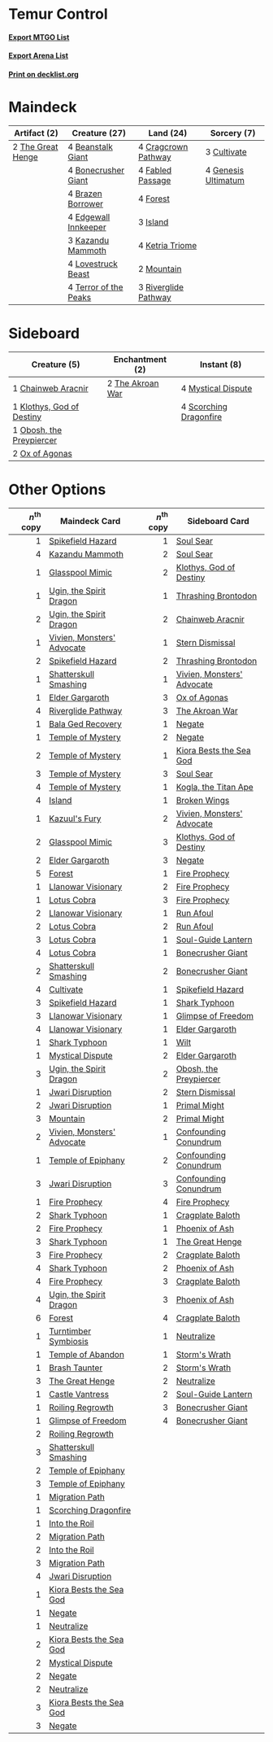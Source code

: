 # Temur Control

#### [Export MTGO List](../collection/Temur%20Control/Temur%20Control.txt)
#### [Export Arena List](../collection/Temur%20Control/Temur%20Control_arena.txt)
#### [Print on decklist.org](http://decklist.org/?deckmain=4%09Beanstalk%20Giant%0A4%09Bonecrusher%20Giant%0A4%09Brazen%20Borrower%0A4%09Cragcrown%20Pathway%0A3%09Cultivate%0A4%09Edgewall%20Innkeeper%0A4%09Fabled%20Passage%0A4%09Forest%0A4%09Genesis%20Ultimatum%0A3%09Island%0A3%09Kazandu%20Mammoth%0A4%09Ketria%20Triome%0A4%09Lovestruck%20Beast%0A2%09Mountain%0A3%09Riverglide%20Pathway%0A4%09Terror%20of%20the%20Peaks%0A2%09The%20Great%20Henge&deckside=1%09Chainweb%20Aracnir%0A1%09Klothys,%20God%20of%20Destiny%0A4%09Mystical%20Dispute%0A1%09Obosh,%20the%20Preypiercer%0A2%09Ox%20of%20Agonas%0A4%09Scorching%20Dragonfire%0A2%09The%20Akroan%20War)
# Maindeck

|                                        Artifact (2)                                        |                                         Creature (27)                                          |                                           Land (24)                                           |                                         Sorcery (7)                                          |
|--------------------------------------------------------------------------------------------|------------------------------------------------------------------------------------------------|-----------------------------------------------------------------------------------------------|----------------------------------------------------------------------------------------------|
|2 [The Great Henge](http://gatherer.wizards.com/Pages/Card/Details.aspx?multiverseid=473123)|4 [Beanstalk Giant](http://gatherer.wizards.com/Pages/Card/Details.aspx?multiverseid=473111)    |4 [Cragcrown Pathway](http://gatherer.wizards.com/Pages/Card/Details.aspx?multiverseid=491915) |3 [Cultivate](http://gatherer.wizards.com/Pages/Card/Details.aspx?multiverseid=442154)        |
|                                                                                            |4 [Bonecrusher Giant](http://gatherer.wizards.com/Pages/Card/Details.aspx?multiverseid=473077)  |4 [Fabled Passage](http://gatherer.wizards.com/Pages/Card/Details.aspx?multiverseid=473206)    |4 [Genesis Ultimatum](http://gatherer.wizards.com/Pages/Card/Details.aspx?multiverseid=479709)|
|                                                                                            |4 [Brazen Borrower](http://gatherer.wizards.com/Pages/Card/Details.aspx?multiverseid=473001)    |4 [Forest](http://gatherer.wizards.com/Pages/Card/Details.aspx?multiverseid=439860)            |                                                                                              |
|                                                                                            |4 [Edgewall Innkeeper](http://gatherer.wizards.com/Pages/Card/Details.aspx?multiverseid=473113) |3 [Island](http://gatherer.wizards.com/Pages/Card/Details.aspx?multiverseid=439857)            |                                                                                              |
|                                                                                            |3 [Kazandu Mammoth](http://gatherer.wizards.com/Pages/Card/Details.aspx?multiverseid=491835)    |4 [Ketria Triome](http://gatherer.wizards.com/Pages/Card/Details.aspx?multiverseid=479770)     |                                                                                              |
|                                                                                            |4 [Lovestruck Beast](http://gatherer.wizards.com/Pages/Card/Details.aspx?multiverseid=473127)   |2 [Mountain](http://gatherer.wizards.com/Pages/Card/Details.aspx?multiverseid=439859)          |                                                                                              |
|                                                                                            |4 [Terror of the Peaks](http://gatherer.wizards.com/Pages/Card/Details.aspx?multiverseid=485487)|3 [Riverglide Pathway](http://gatherer.wizards.com/Pages/Card/Details.aspx?multiverseid=491920)|                                                                                              |


# Sideboard

|                                            Creature (5)                                            |                                      Enchantment (2)                                      |                                           Instant (8)                                           |
|----------------------------------------------------------------------------------------------------|-------------------------------------------------------------------------------------------|-------------------------------------------------------------------------------------------------|
|1 [Chainweb Aracnir](http://gatherer.wizards.com/Pages/Card/Details.aspx?multiverseid=476418)       |2 [The Akroan War](http://gatherer.wizards.com/Pages/Card/Details.aspx?multiverseid=476375)|4 [Mystical Dispute](http://gatherer.wizards.com/Pages/Card/Details.aspx?multiverseid=473020)    |
|1 [Klothys, God of Destiny](http://gatherer.wizards.com/Pages/Card/Details.aspx?multiverseid=476471)|                                                                                           |4 [Scorching Dragonfire](http://gatherer.wizards.com/Pages/Card/Details.aspx?multiverseid=473101)|
|1 [Obosh, the Preypiercer](http://gatherer.wizards.com/Pages/Card/Details.aspx?multiverseid=479748) |                                                                                           |                                                                                                 |
|2 [Ox of Agonas](http://gatherer.wizards.com/Pages/Card/Details.aspx?multiverseid=476398)           |                                                                                           |                                                                                                 |


# Other Options

|*n*<sup>th</sup> copy|                                            Maindeck Card                                            |*n*<sup>th</sup> copy|                                           Sideboard Card                                            |
|--------------------:|-----------------------------------------------------------------------------------------------------|--------------------:|-----------------------------------------------------------------------------------------------------|
|                    1|[Spikefield Hazard](http://gatherer.wizards.com/Pages/Card/Details.aspx?multiverseid=491809)         |                    1|[Soul Sear](http://gatherer.wizards.com/Pages/Card/Details.aspx?multiverseid=485483)                 |
|                    4|[Kazandu Mammoth](http://gatherer.wizards.com/Pages/Card/Details.aspx?multiverseid=491835)           |                    2|[Soul Sear](http://gatherer.wizards.com/Pages/Card/Details.aspx?multiverseid=485483)                 |
|                    1|[Glasspool Mimic](http://gatherer.wizards.com/Pages/Card/Details.aspx?multiverseid=491688)           |                    2|[Klothys, God of Destiny](http://gatherer.wizards.com/Pages/Card/Details.aspx?multiverseid=476471)   |
|                    1|[Ugin, the Spirit Dragon](http://gatherer.wizards.com/Pages/Card/Details.aspx?multiverseid=391948)   |                    1|[Thrashing Brontodon](http://gatherer.wizards.com/Pages/Card/Details.aspx?multiverseid=456570)       |
|                    2|[Ugin, the Spirit Dragon](http://gatherer.wizards.com/Pages/Card/Details.aspx?multiverseid=391948)   |                    2|[Chainweb Aracnir](http://gatherer.wizards.com/Pages/Card/Details.aspx?multiverseid=476418)          |
|                    1|[Vivien, Monsters' Advocate](http://gatherer.wizards.com/Pages/Card/Details.aspx?multiverseid=479695)|                    1|[Stern Dismissal](http://gatherer.wizards.com/Pages/Card/Details.aspx?multiverseid=476319)           |
|                    2|[Spikefield Hazard](http://gatherer.wizards.com/Pages/Card/Details.aspx?multiverseid=491809)         |                    2|[Thrashing Brontodon](http://gatherer.wizards.com/Pages/Card/Details.aspx?multiverseid=456570)       |
|                    1|[Shatterskull Smashing](http://gatherer.wizards.com/Pages/Card/Details.aspx?multiverseid=491802)     |                    1|[Vivien, Monsters' Advocate](http://gatherer.wizards.com/Pages/Card/Details.aspx?multiverseid=479695)|
|                    1|[Elder Gargaroth](http://gatherer.wizards.com/Pages/Card/Details.aspx?multiverseid=485502)           |                    3|[Ox of Agonas](http://gatherer.wizards.com/Pages/Card/Details.aspx?multiverseid=476398)              |
|                    4|[Riverglide Pathway](http://gatherer.wizards.com/Pages/Card/Details.aspx?multiverseid=491920)        |                    3|[The Akroan War](http://gatherer.wizards.com/Pages/Card/Details.aspx?multiverseid=476375)            |
|                    1|[Bala Ged Recovery](http://gatherer.wizards.com/Pages/Card/Details.aspx?multiverseid=491825)         |                    1|[Negate](http://gatherer.wizards.com/Pages/Card/Details.aspx?multiverseid=423707)                    |
|                    1|[Temple of Mystery](http://gatherer.wizards.com/Pages/Card/Details.aspx?multiverseid=373571)         |                    2|[Negate](http://gatherer.wizards.com/Pages/Card/Details.aspx?multiverseid=423707)                    |
|                    2|[Temple of Mystery](http://gatherer.wizards.com/Pages/Card/Details.aspx?multiverseid=373571)         |                    1|[Kiora Bests the Sea God](http://gatherer.wizards.com/Pages/Card/Details.aspx?multiverseid=476303)   |
|                    3|[Temple of Mystery](http://gatherer.wizards.com/Pages/Card/Details.aspx?multiverseid=373571)         |                    3|[Soul Sear](http://gatherer.wizards.com/Pages/Card/Details.aspx?multiverseid=485483)                 |
|                    4|[Temple of Mystery](http://gatherer.wizards.com/Pages/Card/Details.aspx?multiverseid=373571)         |                    1|[Kogla, the Titan Ape](http://gatherer.wizards.com/Pages/Card/Details.aspx?multiverseid=479682)      |
|                    4|[Island](http://gatherer.wizards.com/Pages/Card/Details.aspx?multiverseid=439857)                    |                    1|[Broken Wings](http://gatherer.wizards.com/Pages/Card/Details.aspx?multiverseid=491827)              |
|                    1|[Kazuul's Fury](http://gatherer.wizards.com/Pages/Card/Details.aspx?multiverseid=491786)             |                    2|[Vivien, Monsters' Advocate](http://gatherer.wizards.com/Pages/Card/Details.aspx?multiverseid=479695)|
|                    2|[Glasspool Mimic](http://gatherer.wizards.com/Pages/Card/Details.aspx?multiverseid=491688)           |                    3|[Klothys, God of Destiny](http://gatherer.wizards.com/Pages/Card/Details.aspx?multiverseid=476471)   |
|                    2|[Elder Gargaroth](http://gatherer.wizards.com/Pages/Card/Details.aspx?multiverseid=485502)           |                    3|[Negate](http://gatherer.wizards.com/Pages/Card/Details.aspx?multiverseid=423707)                    |
|                    5|[Forest](http://gatherer.wizards.com/Pages/Card/Details.aspx?multiverseid=439860)                    |                    1|[Fire Prophecy](http://gatherer.wizards.com/Pages/Card/Details.aspx?multiverseid=479636)             |
|                    1|[Llanowar Visionary](http://gatherer.wizards.com/Pages/Card/Details.aspx?multiverseid=485516)        |                    2|[Fire Prophecy](http://gatherer.wizards.com/Pages/Card/Details.aspx?multiverseid=479636)             |
|                    1|[Lotus Cobra](http://gatherer.wizards.com/Pages/Card/Details.aspx?multiverseid=438740)               |                    3|[Fire Prophecy](http://gatherer.wizards.com/Pages/Card/Details.aspx?multiverseid=479636)             |
|                    2|[Llanowar Visionary](http://gatherer.wizards.com/Pages/Card/Details.aspx?multiverseid=485516)        |                    1|[Run Afoul](http://gatherer.wizards.com/Pages/Card/Details.aspx?multiverseid=485524)                 |
|                    2|[Lotus Cobra](http://gatherer.wizards.com/Pages/Card/Details.aspx?multiverseid=438740)               |                    2|[Run Afoul](http://gatherer.wizards.com/Pages/Card/Details.aspx?multiverseid=485524)                 |
|                    3|[Lotus Cobra](http://gatherer.wizards.com/Pages/Card/Details.aspx?multiverseid=438740)               |                    1|[Soul-Guide Lantern](http://gatherer.wizards.com/Pages/Card/Details.aspx?multiverseid=476488)        |
|                    4|[Lotus Cobra](http://gatherer.wizards.com/Pages/Card/Details.aspx?multiverseid=438740)               |                    1|[Bonecrusher Giant](http://gatherer.wizards.com/Pages/Card/Details.aspx?multiverseid=473077)         |
|                    2|[Shatterskull Smashing](http://gatherer.wizards.com/Pages/Card/Details.aspx?multiverseid=491802)     |                    2|[Bonecrusher Giant](http://gatherer.wizards.com/Pages/Card/Details.aspx?multiverseid=473077)         |
|                    4|[Cultivate](http://gatherer.wizards.com/Pages/Card/Details.aspx?multiverseid=442154)                 |                    1|[Spikefield Hazard](http://gatherer.wizards.com/Pages/Card/Details.aspx?multiverseid=491809)         |
|                    3|[Spikefield Hazard](http://gatherer.wizards.com/Pages/Card/Details.aspx?multiverseid=491809)         |                    1|[Shark Typhoon](http://gatherer.wizards.com/Pages/Card/Details.aspx?multiverseid=479587)             |
|                    3|[Llanowar Visionary](http://gatherer.wizards.com/Pages/Card/Details.aspx?multiverseid=485516)        |                    1|[Glimpse of Freedom](http://gatherer.wizards.com/Pages/Card/Details.aspx?multiverseid=476301)        |
|                    4|[Llanowar Visionary](http://gatherer.wizards.com/Pages/Card/Details.aspx?multiverseid=485516)        |                    1|[Elder Gargaroth](http://gatherer.wizards.com/Pages/Card/Details.aspx?multiverseid=485502)           |
|                    1|[Shark Typhoon](http://gatherer.wizards.com/Pages/Card/Details.aspx?multiverseid=479587)             |                    1|[Wilt](http://gatherer.wizards.com/Pages/Card/Details.aspx?multiverseid=479696)                      |
|                    1|[Mystical Dispute](http://gatherer.wizards.com/Pages/Card/Details.aspx?multiverseid=473020)          |                    2|[Elder Gargaroth](http://gatherer.wizards.com/Pages/Card/Details.aspx?multiverseid=485502)           |
|                    3|[Ugin, the Spirit Dragon](http://gatherer.wizards.com/Pages/Card/Details.aspx?multiverseid=391948)   |                    2|[Obosh, the Preypiercer](http://gatherer.wizards.com/Pages/Card/Details.aspx?multiverseid=479748)    |
|                    1|[Jwari Disruption](http://gatherer.wizards.com/Pages/Card/Details.aspx?multiverseid=491693)          |                    2|[Stern Dismissal](http://gatherer.wizards.com/Pages/Card/Details.aspx?multiverseid=476319)           |
|                    2|[Jwari Disruption](http://gatherer.wizards.com/Pages/Card/Details.aspx?multiverseid=491693)          |                    1|[Primal Might](http://gatherer.wizards.com/Pages/Card/Details.aspx?multiverseid=485520)              |
|                    3|[Mountain](http://gatherer.wizards.com/Pages/Card/Details.aspx?multiverseid=439859)                  |                    2|[Primal Might](http://gatherer.wizards.com/Pages/Card/Details.aspx?multiverseid=485520)              |
|                    2|[Vivien, Monsters' Advocate](http://gatherer.wizards.com/Pages/Card/Details.aspx?multiverseid=479695)|                    1|[Confounding Conundrum](http://gatherer.wizards.com/Pages/Card/Details.aspx?multiverseid=495607)     |
|                    1|[Temple of Epiphany](http://gatherer.wizards.com/Pages/Card/Details.aspx?multiverseid=442808)        |                    2|[Confounding Conundrum](http://gatherer.wizards.com/Pages/Card/Details.aspx?multiverseid=495607)     |
|                    3|[Jwari Disruption](http://gatherer.wizards.com/Pages/Card/Details.aspx?multiverseid=491693)          |                    3|[Confounding Conundrum](http://gatherer.wizards.com/Pages/Card/Details.aspx?multiverseid=495607)     |
|                    1|[Fire Prophecy](http://gatherer.wizards.com/Pages/Card/Details.aspx?multiverseid=479636)             |                    4|[Fire Prophecy](http://gatherer.wizards.com/Pages/Card/Details.aspx?multiverseid=479636)             |
|                    2|[Shark Typhoon](http://gatherer.wizards.com/Pages/Card/Details.aspx?multiverseid=479587)             |                    1|[Cragplate Baloth](http://gatherer.wizards.com/Pages/Card/Details.aspx?multiverseid=491829)          |
|                    2|[Fire Prophecy](http://gatherer.wizards.com/Pages/Card/Details.aspx?multiverseid=479636)             |                    1|[Phoenix of Ash](http://gatherer.wizards.com/Pages/Card/Details.aspx?multiverseid=476399)            |
|                    3|[Shark Typhoon](http://gatherer.wizards.com/Pages/Card/Details.aspx?multiverseid=479587)             |                    1|[The Great Henge](http://gatherer.wizards.com/Pages/Card/Details.aspx?multiverseid=473123)           |
|                    3|[Fire Prophecy](http://gatherer.wizards.com/Pages/Card/Details.aspx?multiverseid=479636)             |                    2|[Cragplate Baloth](http://gatherer.wizards.com/Pages/Card/Details.aspx?multiverseid=491829)          |
|                    4|[Shark Typhoon](http://gatherer.wizards.com/Pages/Card/Details.aspx?multiverseid=479587)             |                    2|[Phoenix of Ash](http://gatherer.wizards.com/Pages/Card/Details.aspx?multiverseid=476399)            |
|                    4|[Fire Prophecy](http://gatherer.wizards.com/Pages/Card/Details.aspx?multiverseid=479636)             |                    3|[Cragplate Baloth](http://gatherer.wizards.com/Pages/Card/Details.aspx?multiverseid=491829)          |
|                    4|[Ugin, the Spirit Dragon](http://gatherer.wizards.com/Pages/Card/Details.aspx?multiverseid=391948)   |                    3|[Phoenix of Ash](http://gatherer.wizards.com/Pages/Card/Details.aspx?multiverseid=476399)            |
|                    6|[Forest](http://gatherer.wizards.com/Pages/Card/Details.aspx?multiverseid=439860)                    |                    4|[Cragplate Baloth](http://gatherer.wizards.com/Pages/Card/Details.aspx?multiverseid=491829)          |
|                    1|[Turntimber Symbiosis](http://gatherer.wizards.com/Pages/Card/Details.aspx?multiverseid=491864)      |                    1|[Neutralize](http://gatherer.wizards.com/Pages/Card/Details.aspx?multiverseid=479579)                |
|                    1|[Temple of Abandon](http://gatherer.wizards.com/Pages/Card/Details.aspx?multiverseid=373711)         |                    1|[Storm's Wrath](http://gatherer.wizards.com/Pages/Card/Details.aspx?multiverseid=476408)             |
|                    1|[Brash Taunter](http://gatherer.wizards.com/Pages/Card/Details.aspx?multiverseid=485456)             |                    2|[Storm's Wrath](http://gatherer.wizards.com/Pages/Card/Details.aspx?multiverseid=476408)             |
|                    3|[The Great Henge](http://gatherer.wizards.com/Pages/Card/Details.aspx?multiverseid=473123)           |                    2|[Neutralize](http://gatherer.wizards.com/Pages/Card/Details.aspx?multiverseid=479579)                |
|                    1|[Castle Vantress](http://gatherer.wizards.com/Pages/Card/Details.aspx?multiverseid=473204)           |                    2|[Soul-Guide Lantern](http://gatherer.wizards.com/Pages/Card/Details.aspx?multiverseid=476488)        |
|                    1|[Roiling Regrowth](http://gatherer.wizards.com/Pages/Card/Details.aspx?multiverseid=491849)          |                    3|[Bonecrusher Giant](http://gatherer.wizards.com/Pages/Card/Details.aspx?multiverseid=473077)         |
|                    1|[Glimpse of Freedom](http://gatherer.wizards.com/Pages/Card/Details.aspx?multiverseid=476301)        |                    4|[Bonecrusher Giant](http://gatherer.wizards.com/Pages/Card/Details.aspx?multiverseid=473077)         |
|                    2|[Roiling Regrowth](http://gatherer.wizards.com/Pages/Card/Details.aspx?multiverseid=491849)          |                     |                                                                                                     |
|                    3|[Shatterskull Smashing](http://gatherer.wizards.com/Pages/Card/Details.aspx?multiverseid=491802)     |                     |                                                                                                     |
|                    2|[Temple of Epiphany](http://gatherer.wizards.com/Pages/Card/Details.aspx?multiverseid=442808)        |                     |                                                                                                     |
|                    3|[Temple of Epiphany](http://gatherer.wizards.com/Pages/Card/Details.aspx?multiverseid=442808)        |                     |                                                                                                     |
|                    1|[Migration Path](http://gatherer.wizards.com/Pages/Card/Details.aspx?multiverseid=479684)            |                     |                                                                                                     |
|                    1|[Scorching Dragonfire](http://gatherer.wizards.com/Pages/Card/Details.aspx?multiverseid=473101)      |                     |                                                                                                     |
|                    1|[Into the Roil](http://gatherer.wizards.com/Pages/Card/Details.aspx?multiverseid=389560)             |                     |                                                                                                     |
|                    2|[Migration Path](http://gatherer.wizards.com/Pages/Card/Details.aspx?multiverseid=479684)            |                     |                                                                                                     |
|                    2|[Into the Roil](http://gatherer.wizards.com/Pages/Card/Details.aspx?multiverseid=389560)             |                     |                                                                                                     |
|                    3|[Migration Path](http://gatherer.wizards.com/Pages/Card/Details.aspx?multiverseid=479684)            |                     |                                                                                                     |
|                    4|[Jwari Disruption](http://gatherer.wizards.com/Pages/Card/Details.aspx?multiverseid=491693)          |                     |                                                                                                     |
|                    1|[Kiora Bests the Sea God](http://gatherer.wizards.com/Pages/Card/Details.aspx?multiverseid=476303)   |                     |                                                                                                     |
|                    1|[Negate](http://gatherer.wizards.com/Pages/Card/Details.aspx?multiverseid=423707)                    |                     |                                                                                                     |
|                    1|[Neutralize](http://gatherer.wizards.com/Pages/Card/Details.aspx?multiverseid=479579)                |                     |                                                                                                     |
|                    2|[Kiora Bests the Sea God](http://gatherer.wizards.com/Pages/Card/Details.aspx?multiverseid=476303)   |                     |                                                                                                     |
|                    2|[Mystical Dispute](http://gatherer.wizards.com/Pages/Card/Details.aspx?multiverseid=473020)          |                     |                                                                                                     |
|                    2|[Negate](http://gatherer.wizards.com/Pages/Card/Details.aspx?multiverseid=423707)                    |                     |                                                                                                     |
|                    2|[Neutralize](http://gatherer.wizards.com/Pages/Card/Details.aspx?multiverseid=479579)                |                     |                                                                                                     |
|                    3|[Kiora Bests the Sea God](http://gatherer.wizards.com/Pages/Card/Details.aspx?multiverseid=476303)   |                     |                                                                                                     |
|                    3|[Negate](http://gatherer.wizards.com/Pages/Card/Details.aspx?multiverseid=423707)                    |                     |                                                                                                     |

